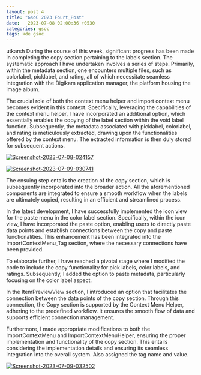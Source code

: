 ```yaml
---
layout: post 4
title: "GsoC 2023 Fourt_Post"
date:   2023-07-08 02:00:36 +0530
categories: gsoc
tags: kde gsoc
---
```

utkarsh During the course of this week, significant progress has been made in completing the copy section pertaining to the labels section.
The systematic approach I have undertaken involves a series of steps. Primarily, within the metadata section, one encounters multiple
files, such as colorlabel, picklabel, and rating, all of which necessitate seamless integration with the Digikam application manager,
the platform housing the image album.

The crucial role of both the context menu helper and import context menu becomes evident in this context. Specifically, leveraging the
capabilities of the context menu helper, I have incorporated an additional option, which essentially enables the copying of the label 
section within the void label function. Subsequently, the metadata associated with picklabel, colorlabel, and rating is meticulously extracted,
drawing upon the functionalities offered by the context menu. The extracted information is then duly stored for subsequent actions.

<a href="https://ibb.co/qCtPRtB"><img src="https://i.ibb.co/Nr8HL8x/Screenshot-2023-07-08-024157.png" alt="Screenshot-2023-07-08-024157" border="0"></a>

<a href="https://ibb.co/SKHg1H0"><img src="https://i.ibb.co/xMwbcwG/Screenshot-2023-07-09-030741.png" alt="Screenshot-2023-07-09-030741" border="0"></a>

The ensuing step entails the creation of the copy section, which is subsequently incorporated into the broader action. All the aforementioned
components are integrated to ensure a smooth workflow when the labels are ultimately copied, resulting in an efficient and streamlined process.

In the latest development, I have successfully implemented the icon view for the paste menu in the color label section. Specifically, within the icon view,
I have incorporated the paste option, enabling users to directly paste data points and establish connections between the copy and paste functionalities.
This enhancement has been integrated into the ImportContextMenu_Tag section, where the necessary connections have been provided.

To elaborate further, I have reached a pivotal stage where I modified the code to include the copy functionality for pick labels, color labels, and ratings.
Subsequently, I added the option to paste metadata, particularly focusing on the color label aspect.

In the ItemPreviewView section, I introduced an option that facilitates the connection between the data points of the copy section. Through this connection,
the Copy section is supported by the Context Menu Helper, adhering to the predefined workflow. It ensures the smooth flow of data and supports efficient
connection management.

Furthermore, I made appropriate modifications to both the ImportContextMenu and ImportContextMenuHelper, ensuring the proper implementation and functionality of
the copy section. This entails considering the implementation details and ensuring its seamless integration into the overall system. Also assigned the tag name
and value.

<a href="https://ibb.co/Svy31hQ"><img src="https://i.ibb.co/zfx4Ly8/Screenshot-2023-07-09-032502.png" alt="Screenshot-2023-07-09-032502" border="0"></a>
